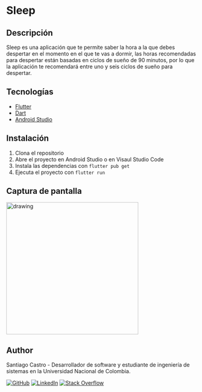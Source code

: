 # Sleep

## Descripción

Sleep es una aplicación que te permite saber la hora a la que debes despertar en el momento en el que te vas a dormir, las horas recomendadas para despertar están basadas en ciclos de sueño de 90 minutos, por lo que la aplicación te recomendará entre uno y seis ciclos de sueño para despertar.

## Tecnologías

- [Flutter](https://flutter.dev/)
- [Dart](https://dart.dev/)
- [Android Studio](https://developer.android.com/studio)

## Instalación

1. Clona el repositorio
2. Abre el proyecto en Android Studio o en Visaul Studio Code
3. Instala las dependencias con `flutter pub get`
4. Ejecuta el proyecto con `flutter run`

## Captura de pantalla
<img src="https://github.com/sacastrot/sleep-app/assets/70394887/a7202167-b693-425e-83c8-1bcb7c83aa3c" alt="drawing" width="350"/>

## Author

Santiago Castro - Desarrollador de software y estudiante de ingeniería de sistemas en la Universidad Nacional de Colombia.


[![GitHub](https://img.shields.io/badge/GitHub-Profile-blue?style=flat-square&logo=github)](https://github.com/sacastrot)
[![LinkedIn](https://img.shields.io/badge/LinkedIn-Profile-blue?style=flat-square&logo=linkedin)](https://www.linkedin.com/in/santiago-castro-tabares/)
[![Stack Overflow](https://img.shields.io/badge/Stack%20Overflow-Profile-blue?style=flat-square&logo=stackoverflow)](https://stackoverflow.com/users/19891867/santiago)


